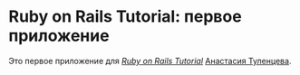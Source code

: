 # Ruby on Rails Tutorial: первое приложение

Это первое приложение для
[*Ruby on Rails Tutorial*](http://railstutorial.org/)
 [Анастасия Туленцева](https://github.com/anastasiiatulentseva).